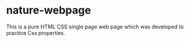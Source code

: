 # nature-webpage
This is a pure HTML CSS single page web page which was developed to practice Css properties.
